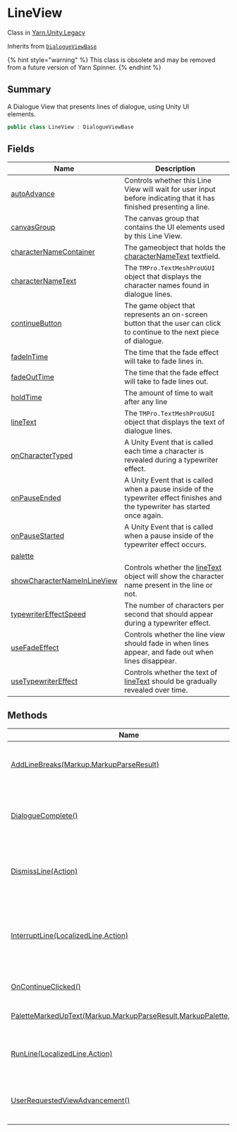 # LineView

Class in [Yarn.Unity.Legacy](yarn.unity.legacy.md)

Inherits from [`DialogueViewBase`](yarn.unity.legacy.dialogueviewbase.md)

{% hint style="warning" %}
This class is obsolete and may be removed from a future version of Yarn Spinner.
{% endhint %}

## Summary

A Dialogue View that presents lines of dialogue, using Unity UI\
elements.

```csharp
public class LineView : DialogueViewBase
```

## Fields

| Name                                                                                     | Description                                                                                                                             |
| ---------------------------------------------------------------------------------------- | --------------------------------------------------------------------------------------------------------------------------------------- |
| [autoAdvance](yarn.unity.legacy.lineview.autoadvance.md)                                 | Controls whether this Line View will wait for user input before indicating that it has finished presenting a line.                      |
| [canvasGroup](yarn.unity.legacy.lineview.canvasgroup.md)                                 | The canvas group that contains the UI elements used by this Line View.                                                                  |
| [characterNameContainer](yarn.unity.legacy.lineview.characternamecontainer.md)           | The gameobject that holds the [characterNameText](yarn.unity.legacy.lineview.characternametext.md) textfield.                           |
| [characterNameText](yarn.unity.legacy.lineview.characternametext.md)                     | The `TMPro.TextMeshProUGUI` object that displays the character names found in dialogue lines.                                           |
| [continueButton](yarn.unity.legacy.lineview.continuebutton.md)                           | The game object that represents an on-screen button that the user can click to continue to the next piece of dialogue.                  |
| [fadeInTime](yarn.unity.legacy.lineview.fadeintime.md)                                   | The time that the fade effect will take to fade lines in.                                                                               |
| [fadeOutTime](yarn.unity.legacy.lineview.fadeouttime.md)                                 | The time that the fade effect will take to fade lines out.                                                                              |
| [holdTime](yarn.unity.legacy.lineview.holdtime.md)                                       | The amount of time to wait after any line                                                                                               |
| [lineText](yarn.unity.legacy.lineview.linetext.md)                                       | The `TMPro.TextMeshProUGUI` object that displays the text of dialogue lines.                                                            |
| [onCharacterTyped](yarn.unity.legacy.lineview.oncharactertyped.md)                       | A Unity Event that is called each time a character is revealed during a typewriter effect.                                              |
| [onPauseEnded](yarn.unity.legacy.lineview.onpauseended.md)                               | A Unity Event that is called when a pause inside of the typewriter effect finishes and the typewriter has started once again.           |
| [onPauseStarted](yarn.unity.legacy.lineview.onpausestarted.md)                           | A Unity Event that is called when a pause inside of the typewriter effect occurs.                                                       |
| [palette](yarn.unity.legacy.lineview.palette.md)                                         |                                                                                                                                         |
| [showCharacterNameInLineView](yarn.unity.legacy.lineview.showcharacternameinlineview.md) | Controls whether the [lineText](yarn.unity.legacy.lineview.linetext.md) object will show the character name present in the line or not. |
| [typewriterEffectSpeed](yarn.unity.legacy.lineview.typewritereffectspeed.md)             | The number of characters per second that should appear during a typewriter effect.                                                      |
| [useFadeEffect](yarn.unity.legacy.lineview.usefadeeffect.md)                             | Controls whether the line view should fade in when lines appear, and fade out when lines disappear.                                     |
| [useTypewriterEffect](yarn.unity.legacy.lineview.usetypewritereffect.md)                 | Controls whether the text of [lineText](yarn.unity.legacy.lineview.linetext.md) should be gradually revealed over time.                 |

## Methods

| Name                                                                                                                  | Description                                                                                                                                                                                   |
| --------------------------------------------------------------------------------------------------------------------- | --------------------------------------------------------------------------------------------------------------------------------------------------------------------------------------------- |
| [AddLineBreaks(Markup.MarkupParseResult)](yarn.unity.legacy.lineview.addlinebreaks.md)                                | Inserts TextMeshPro line break markup in a line where Yarn line break attributes appear.                                                                                                      |
| [DialogueComplete()](yarn.unity.legacy.lineview.dialoguecomplete.md)                                                  | Called by the [DialogueRunner](yarn.unity.dialoguerunner.md) to signal that the dialogue has ended, and no more lines will be delivered.                                                      |
| [DismissLine(Action)](yarn.unity.legacy.lineview.dismissline.md)                                                      | Called by the [DialogueRunner](yarn.unity.dialoguerunner.md) to signal that the view should dismiss its current line from display, and clean up.                                              |
| [InterruptLine(LocalizedLine,Action)](yarn.unity.legacy.lineview.interruptline.md)                                    | Called by the [DialogueRunner](yarn.unity.dialoguerunner.md) to signal that a line has been interrupted, and that the Dialogue View should finish presenting its line as quickly as possible. |
| [OnContinueClicked()](yarn.unity.legacy.lineview.oncontinueclicked.md)                                                | Called when the [continueButton](yarn.unity.legacy.lineview.continuebutton.md) is clicked.                                                                                                    |
| [PaletteMarkedUpText(Markup.MarkupParseResult,MarkupPalette,bool)](yarn.unity.legacy.lineview.palettemarkeduptext.md) | Applies the `palette` to the line based on it's markup.                                                                                                                                       |
| [RunLine(LocalizedLine,Action)](yarn.unity.legacy.lineview.runline.md)                                                | Called by the [DialogueRunner](yarn.unity.dialoguerunner.md) to signal that a line should be displayed to the user.                                                                           |
| [UserRequestedViewAdvancement()](yarn.unity.legacy.lineview.userrequestedviewadvancement.md)                          | Called by [DialogueAdvanceInput](yarn.unity.legacy.dialogueadvanceinput.md) to signal that the user has requested that the dialogue advance.                                                  |
